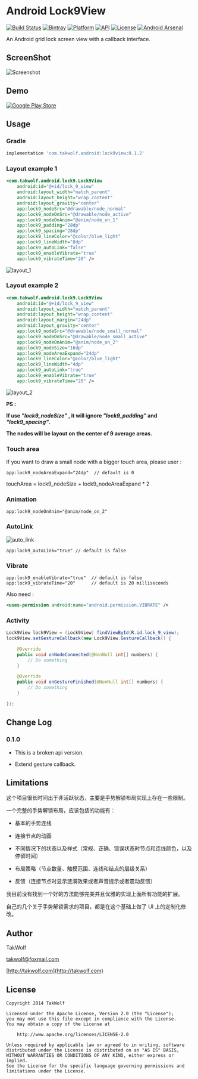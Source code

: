 # Android Lock9View #

[![Build Status](https://travis-ci.org/TakWolf/Android-Lock9View.svg?branch=master)](https://travis-ci.org/TakWolf/Android-Lock9View)
[![Bintray](https://api.bintray.com/packages/takwolf/maven/Android-Lock9View/images/download.svg)](https://bintray.com/takwolf/maven/Android-Lock9View/_latestVersion)
[![Platform](https://img.shields.io/badge/platform-Android-green.svg)](https://www.android.com)
[![API](https://img.shields.io/badge/API-14%2B-brightgreen.svg)](https://android-arsenal.com/api?level=14)
[![License](https://img.shields.io/github/license/TakWolf/Android-Lock9View.svg)](http://www.apache.org/licenses/LICENSE-2.0)
[![Android Arsenal](https://img.shields.io/badge/Android%20Arsenal-Android--Lock9View-brightgreen.svg)](http://android-arsenal.com/details/1/1704)

An Android grid lock screen view with a callback interface.

## ScreenShot ##

![Screenshot](art/screenshot.png)

## Demo ##

[![Google Play Store](art/git_it_on_google_play.png)](https://play.google.com/store/apps/details?id=com.takwolf.android.lock9)

## Usage ##

### Gradle ###

``` gradle
implementation 'com.takwolf.android:lock9view:0.1.2'
```

### Layout example 1 ###

``` xml
<com.takwolf.android.lock9.Lock9View
    android:id="@+id/lock_9_view"
    android:layout_width="match_parent"
    android:layout_height="wrap_content"
    android:layout_gravity="center"
    app:lock9_nodeSrc="@drawable/node_normal"
    app:lock9_nodeOnSrc="@drawable/node_active"
    app:lock9_nodeOnAnim="@anim/node_on_1"
    app:lock9_padding="28dp"
    app:lock9_spacing="28dp"
    app:lock9_lineColor="@color/blue_light"
    app:lock9_lineWidth="8dp"
    app:lock9_autoLink="false"
    app:lock9_enableVibrate="true"
    app:lock9_vibrateTime="20" />
```

![layout_1](art/layout_1.png)

### Layout example 2 ###

``` xml
<com.takwolf.android.lock9.Lock9View
    android:id="@+id/lock_9_view"
    android:layout_width="match_parent"
    android:layout_height="wrap_content"
    android:layout_margin="24dp"
    android:layout_gravity="center"
    app:lock9_nodeSrc="@drawable/node_small_normal"
    app:lock9_nodeOnSrc="@drawable/node_small_active"
    app:lock9_nodeOnAnim="@anim/node_on_2"
    app:lock9_nodeSize="16dp"
    app:lock9_nodeAreaExpand="24dp"
    app:lock9_lineColor="@color/blue_light"
    app:lock9_lineWidth="4dp"
    app:lock9_autoLink="true"
    app:lock9_enableVibrate="true"
    app:lock9_vibrateTime="20" />
```

![layout_2](art/layout_2.png)

**PS :**

**If use *"lock9_nodeSize"* , it will ignore *"lock9_padding"* and *"lock9_spacing"*.**

**The nodes will be layout on the center of 9 average areas.**

### Touch area ###

If you want to draw a small node with a bigger touch area, please user :

```
app:lock9_nodeAreaExpand="24dp"  // default is 0
```

touchArea = lock9_nodeSize + lock9_nodeAreaExpand * 2

### Animation ###

```
app:lock9_nodeOnAnim="@anim/node_on_2"
```

### AutoLink ###

![auto_link](art/auto_link.png)

```
app:lock9_autoLink="true" // default is false
```

### Vibrate ###

```
app:lock9_enableVibrate="true"  // default is false
app:lock9_vibrateTime="20"      // default is 20 milliseconds
```

Also need :

``` xml
<uses-permission android:name="android.permission.VIBRATE" />
```

### Activity ###

``` java
Lock9View lock9View = (Lock9View) findViewById(R.id.lock_9_view);
lock9View.setGestureCallback(new Lock9View.GestureCallback() {

    @Override
    public void onNodeConnected(@NonNull int[] numbers) {
        // Do something
    }

    @Override
    public void onGestureFinished(@NonNull int[] numbers) {
        // Do something
    }

});
```

## Change Log ##
 
### 0.1.0 ###

- This is a broken api version.

- Extend gesture callback.

## Limitations ##

这个项目很长时间出于非活跃状态，主要是手势解锁布局实现上存在一些限制。

一个完整的手势解锁布局，应该包括的功能有：

- 基本的手势连线

- 连接节点的动画

- 不同情况下的状态以及样式（常规、正确、错误状态时节点和连线颜色，以及停留时间）

- 布局策略（节点数量、触摸范围、连线和结点的层级关系）

- 反馈（连接节点时显示涟漪效果或者声音提示或者震动反馈）

我目前没有找到一个好的方法能够完美并且优雅的实现上面所有功能的扩展。

自己的几个关于手势解锁需求的项目，都是在这个基础上做了 UI 上的定制化修改。

## Author ##

TakWolf

[takwolf@foxmail.com](mailto:takwolf@foxmail.com)

[http://takwolf.com](http://takwolf.com)

## License ##

```
Copyright 2014 TakWolf

Licensed under the Apache License, Version 2.0 (the "License");
you may not use this file except in compliance with the License.
You may obtain a copy of the License at

    http://www.apache.org/licenses/LICENSE-2.0

Unless required by applicable law or agreed to in writing, software
distributed under the License is distributed on an "AS IS" BASIS,
WITHOUT WARRANTIES OR CONDITIONS OF ANY KIND, either express or implied.
See the License for the specific language governing permissions and
limitations under the License.
```
